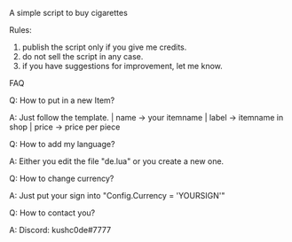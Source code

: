 A simple script to buy cigarettes

Rules:
1. publish the script only if you give me credits.
2. do not sell the script in any case.
3. if you have suggestions for improvement, let me know.



FAQ

Q: How to put in a new Item?

A: Just follow the template. | name -> your itemname | label -> itemname in shop | price -> price per piece

Q: How to add my language?

A: Either you edit the file "de.lua" or you create a new one.

Q: How to change currency?

A: Just put your sign into "Config.Currency = 'YOURSIGN'"

Q: How to contact you?

A: Discord: kushc0de#7777
